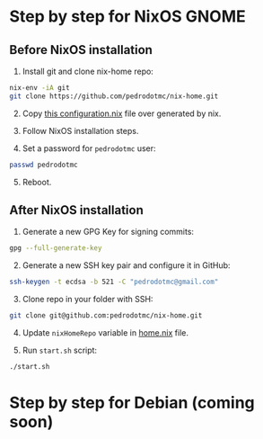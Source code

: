 # Step by step for NixOS GNOME

## Before NixOS installation

1. Install git and clone nix-home repo:

```bash
nix-env -iA git
git clone https://github.com/pedrodotmc/nix-home.git
```

2. Copy [this configuration.nix](system/configuration.nix) file over generated by nix.

3. Follow NixOS installation steps.

4. Set a password for `pedrodotmc` user:

```bash
passwd pedrodotmc
```

5. Reboot.

## After NixOS installation

1. Generate a new GPG Key for signing commits:

```bash
gpg --full-generate-key
```

2. Generate a new SSH key pair and configure it in GitHub:

```bash
ssh-keygen -t ecdsa -b 521 -C "pedrodotmc@gmail.com"
```

3. Clone repo in your folder with SSH:

```bash
git clone git@github.com:pedrodotmc/nix-home.git
```

4. Update `nixHomeRepo` variable in [home.nix](user/home.nix) file.

5. Run `start.sh` script:

```bash
./start.sh
```

# Step by step for Debian (coming soon)
